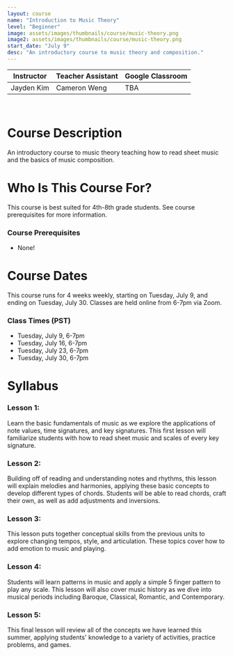 ```yaml
---
layout: course
name: "Introduction to Music Theory"
level: "Beginner"
image: assets/images/thumbnails/course/music-theory.png
image2: assets/images/thumbnails/course/music-theory.png
start_date: "July 9"
desc: "An introductory course to music theory and composition."
---
```


<link rel="stylesheet" href="assets/css/table.css">
<table class="styled-table">
    <thead>
        <tr>
            <th>Instructor</th>
            <th>Teacher Assistant</th>
            <th>Google Classroom</th>
        </tr>
    </thead>
    <tbody>
        <tr>
            <td>Jayden Kim</td>
            <td>Cameron Weng</td>
            <td>TBA</td>
        </tr>
    </tbody>
</table>
<br/>

# Course Description

An introductory course to music theory teaching how to read sheet music and the basics of music composition.

# Who Is This Course For?

This course is best suited for 4th-8th grade students. See course prerequisites for more information.

### Course Prerequisites

- None!

# Course Dates

This course runs for 4 weeks weekly, starting on Tuesday, July 9, and ending on Tuesday, July 30. Classes are held online from 6-7pm via Zoom.

### Class Times (PST)

- Tuesday, July 9, 6-7pm
- Tuesday, July 16, 6-7pm
- Tuesday, July 23, 6-7pm
- Tuesday, July 30, 6-7pm

# Syllabus

### Lesson 1:

Learn the basic fundamentals of music as we explore the applications of note values, time signatures, and key signatures. This first lesson will familiarize students with how to read sheet music and scales of every key signature.

### Lesson 2:

Building off of reading and understanding notes and rhythms, this lesson will explain melodies and harmonies, applying these basic concepts to develop different types of chords. Students will be able to read chords, craft their own, as well as add adjustments and inversions.

### Lesson 3:

This lesson puts together conceptual skills from the previous units to explore changing tempos, style, and articulation. These topics cover how to add emotion to music and playing.

### Lesson 4:

Students will learn patterns in music and apply a simple 5 finger pattern to play any scale. This lesson will also cover music history as we dive into musical periods including Baroque, Classical, Romantic, and Contemporary.

### Lesson 5:

This final lesson will review all of the concepts we have learned this summer, applying students' knowledge to a variety of activities, practice problems, and games.